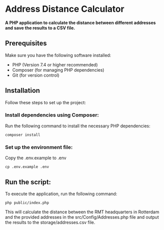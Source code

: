 # Address Distance Calculator
**A PHP application to calculate the distance between different addresses and save the results to a CSV file.**

## Prerequisites
Make sure you have the following software installed:

* PHP (Version 7.4 or higher recommended)
* Composer (for managing PHP dependencies)
* Git (for version control)

## Installation
Follow these steps to set up the project:

### Install dependencies using Composer:

Run the following command to install the necessary PHP dependencies:

```composer install```

### Set up the environment file:

Copy the .env.example to .env

```cp .env.example .env```


## Run the script:

To execute the application, run the following command:

```php public/index.php```

This will calculate the distance between the RMT headquarters in Rotterdam and the provided addresses in the src/Config/Addresses.php file and output the results to the storage/addresses.csv file.